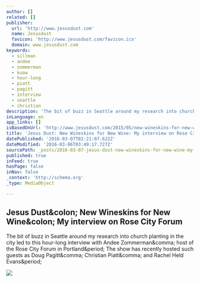 ```yaml
---
author: []
related: []
publisher:
  url: 'http://www.jesusdust.com'
  name: Jesusdust
  favicon: 'http://www.jesusdust.com/favicon.ico'
  domain: www.jesusdust.com
keywords:
  - sillman
  - andee
  - zommerman
  - kuow
  - hour-long
  - piatt
  - pagitt
  - interview
  - seattle
  - christian
description: 'The bit of buzz in Seattle around my research into church planting in the city led to this hour-long interview with Andee Zommerman, host of the Rose City Forum in Portland. The show has recently hosted such guests as Doug Pagitt, Christian Piatt, and Rachel Held Evans.'
inLanguage: en
app_links: []
isBasedOnUrl: 'http://www.jesusdust.com/2015/05/new-wineskins-for-new-wine-my-interview.html'
title: 'Jesus Dust: New Wineskins for New Wine: My interview on Rose City Forum'
datePublished: '2016-03-07T02:21:07.622Z'
dateModified: '2016-03-06T03:49:17.727Z'
sourcePath: _posts/2016-03-07-jesus-dust-new-wineskins-for-new-wine-my-interview-on-rose.md
published: true
inFeed: true
hasPage: false
inNav: false
_context: 'http://schema.org'
_type: MediaObject

---
```

<article style=""><h1>Jesus Dust&amp;colon; New Wineskins for New Wine&amp;colon; My interview on Rose City Forum</h1><p>The bit of buzz in Seattle around my research into church planting in the city led to this hour-long interview with Andee Zommerman&amp;comma; host of the Rose City Forum in Portland&amp;period; The show has recently hosted such guests as Doug Pagitt&amp;comma; Christian Piatt&amp;comma; and Rachel Held Evans&amp;period;</p><img src="http://4.bp.blogspot.com/-VyxXa5_wGkY/VVzSFaDA2gI/AAAAAAAAEf0/jnYfpksfVXA/s200/rosecityforum.jpg" /></article>